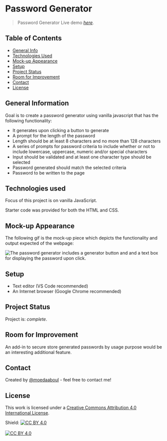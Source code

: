 # Password Generator

> Password Generator
> Live demo [_here_](https://moedaaboul.github.io/Password-Generator/).

## Table of Contents

- [General Info](#general-information)
- [Technologies Used](#technologies-used)
- [Mock-up Appearance](#mock-up-appearance)
- [Setup](#setup)
- [Project Status](#project-status)
- [Room for Improvement](#room-for-improvement)
- [Contact](#contact)
- [License](#license)

## General Information

Goal is to create a password generator using vanilla javascript that has the following functionality:

- It generates upon clicking a button to generate
- A prompt for the length of the password
- Length should be at least 8 characters and no more than 128 characters
- A series of prompts for password criteria to include whether or not to include lowercase, uppercase, numeric and/or special characters
- Input should be validated and at least one character type should be selected
- Password generated should match the selected criteria
- Password to be written to the page

## Technologies used

Focus of this project is on vanilla JavaScript.

Starter code was provided for both the HTML and CSS.

## Mock-up Appearance

The following gif is the mock-up piece which depicts the functionality and output expected of the webpage:

![The password generator includes a generator button and and a text box for displaying the password upon click.](.images/demo.png)

## Setup

- Text editor (VS Code recommended)
- An Internet browser (Google Chrome recommended)

## Project Status

Project is: _complete_.

## Room for Improvement

An add-in to secure store generated passwords by usage purpose would be an interesting additional feature.

## Contact

Created by [@moedaaboul](https://github.com/moedaaboul) - feel free to contact me!

## License

This work is licensed under a
[Creative Commons Attribution 4.0 International License][cc-by].

Shield: [![CC BY 4.0][cc-by-shield]][cc-by]
<br><br>
[![CC BY 4.0][cc-by-image]][cc-by]

[cc-by]: http://creativecommons.org/licenses/by/4.0/
[cc-by-image]: https://i.creativecommons.org/l/by/4.0/88x31.png
[cc-by-shield]: https://img.shields.io/badge/License-CC%20BY%204.0-lightgrey.svg
